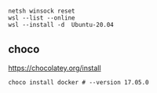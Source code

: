 #

```shell
netsh winsock reset
wsl --list --online
wsl --install -d  Ubuntu-20.04
```

## choco

https://chocolatey.org/install

```shell
choco install docker # --version 17.05.0
```
